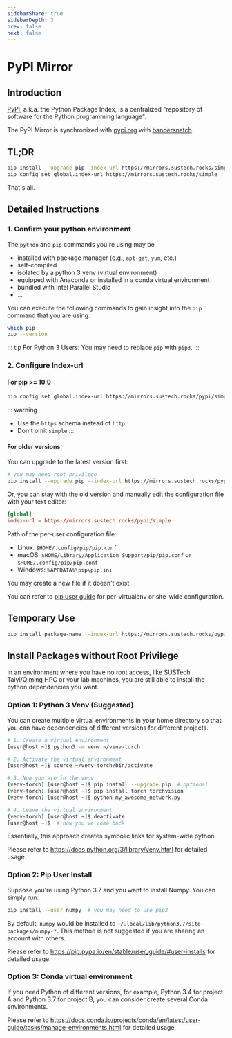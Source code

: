 ```yaml
---
sidebarShare: true
sidebarDepth: 3
prev: false
next: false
---
```


# PyPI Mirror

## Introduction

[PyPI](https://pypi.org/), a.k.a. the Python Package Index, is a centralized "repository of software for the Python programming language".

The PyPI Mirror is synchronized with [pypi.org](https://pypi.org) with [bandersnatch](https://pypi.org/project/bandersnatch/). 


## TL;DR

``` sh
pip install --upgrade pip -index-url https://mirrors.sustech.rocks/simple
pip config set global.index-url https://mirrors.sustech.rocks/simple
```

That's all.


## Detailed Instructions

### 1. Confirm your python environment

The `python` and `pip` commands you're using may be
- installed with package manager (e.g., `apt-get`, `yum`, etc.)
- self-compiled
- isolated by a python 3 venv (virtual environment)
- equipped with Anaconda or installed in a conda virtual environment
- bundled with Intel Parallel Studio
- ...

You can execute the following commands to gain insight into the `pip` command that you are using.

``` sh
which pip
pip --version
```

::: tip For Python 3 Users:
You may need to replace `pip` with `pip3`.
:::

### 2. Configure Index-url

#### For pip >= 10.0

``` sh
pip config set global.index-url https://mirrors.sustech.rocks/pypi/simple
```

::: warning
- Use the `https` schema instead of `http`
- Don't omit `simple`
:::

#### For older versions

You can upgrade to the latest version first:

``` sh
# you may need root privilege
pip install --upgrade pip --index-url https://mirrors.sustech.rocks/pypi/simple
```

Or, you can stay with the old version and manually edit the configuration file with your text editor:

``` toml
[global]
index-url = https://mirrors.sustech.rocks/pypi/simple
```

Path of the per-user configuration file:
- Linux: `$HOME/.config/pip/pip.conf`
- macOS: `$HOME/Library/Application Support/pip/pip.conf` or `$HOME/.config/pip/pip.conf`
- Windows: `%APPDATA%\pip\pip.ini`

You may create a new file if it doesn't exist.

You can refer to [pip user guide](https://pip.pypa.io/en/stable/user_guide/#configuration) for per-virtualenv or site-wide configuration.


## Temporary Use

``` sh
pip install package-name --index-url https://mirrors.sustech.rocks/pypi/simple
```

## Install Packages without Root Privilege

In an environment where you have no root access, like SUSTech Taiyi/Qiming HPC or your lab machines, you are still able to install the python dependencies you want.

### Option 1: Python 3 Venv (Suggested)

You can create multiple virtual environments in your home directory so that you can have dependencies of different versions for different projects.

``` sh
# 1. Create a virtual environment
[user@host ~]$ python3 -m venv ~/venv-torch

# 2. Activate the virtual environment
[user@host ~]$ source ~/venv-torch/bin/activate

# 3. Now you are in the venv
(venv-torch) [user@host ~]$ pip install --upgrade pip  # optional
(venv-torch) [user@host ~]$ pip install torch torchvision
(venv-torch) [user@host ~]$ python my_awesome_network.py

# 4. Leave the virtual environment
(venv-torch) [user@host ~]$ deactivate
[user@host ~]$  # now you've come back
```

Essentially, this approach creates symbolic links for system-wide python.

Please refer to <https://docs.python.org/3/library/venv.html> for detailed usage.

### Option 2: Pip User Install

Suppose you're using Python 3.7 and you want to install Numpy. You can simply run:

``` sh
pip install --user numpy  # you may need to use pip3
```

By default, `numpy` would be installed to `~/.local/lib/python3.7/site-packages/numpy-*`. This method is not suggested if you are sharing an account with others.

Please refer to <https://pip.pypa.io/en/stable/user_guide/#user-installs> for detailed usage.

### Option 3: Conda virtual environment

If you need Python of different versions, for example, Python 3.4 for project A and Python 3.7 for project B, you can consider create several Conda environments.

Please refer to <https://docs.conda.io/projects/conda/en/latest/user-guide/tasks/manage-environments.html> for detailed usage.
